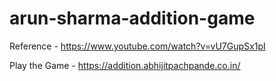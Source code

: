 # arun-sharma-addition-game 

Reference - https://www.youtube.com/watch?v=vU7GupSx1pI

Play the Game - https://addition.abhijitpachpande.co.in/

